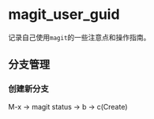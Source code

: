 # magit_user_guid
记录自己使用`magit`的一些注意点和操作指南。

## 分支管理

### 创建新分支

M-x -> magit status -> b -> c(Create)

